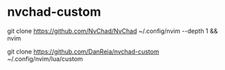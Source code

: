 # nvchad-custom

git clone https://github.com/NvChad/NvChad ~/.config/nvim --depth 1 && nvim

git clone https://github.com/DanReia/nvchad-custom ~/.config/nvim/lua/custom
